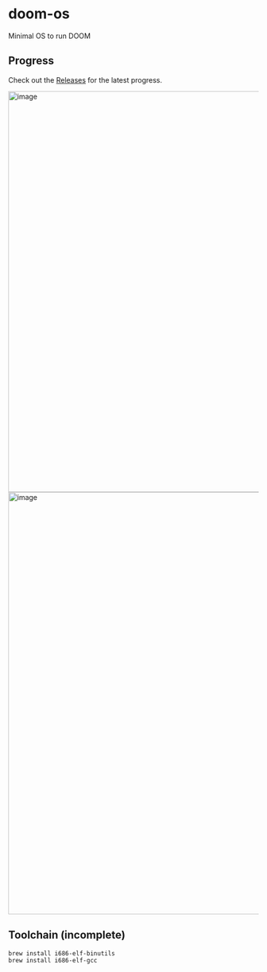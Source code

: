 # doom-os

Minimal OS to run DOOM

## Progress

Check out the [Releases](https://github.com/ebanner/doom-os/releases) for the latest progress.

<img width="1002" height="807" alt="image" src="https://github.com/user-attachments/assets/ba7c8b3f-284e-426c-9c1d-daf8f4a513cc" />

<img width="986" height="850" alt="image" src="https://github.com/user-attachments/assets/d3569adb-8a79-446d-85ae-5e1de6f1e12e" />

## Toolchain (incomplete)

```
brew install i686-elf-binutils
brew install i686-elf-gcc
```

